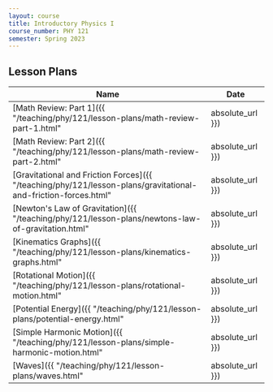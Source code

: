 ```yaml
---
layout: course
title: Introductory Physics I
course_number: PHY 121
semester: Spring 2023
---
```


## Lesson Plans

| Name | Date |
| --- | --------- |
| [Math Review: Part 1]({{ "/teaching/phy/121/lesson-plans/math-review-part-1.html" | absolute_url }}) | January 17, 2023 |
| [Math Review: Part 2]({{ "/teaching/phy/121/lesson-plans/math-review-part-2.html" | absolute_url }}) | January 19, 2023 |
| [Gravitational and Friction Forces]({{ "/teaching/phy/121/lesson-plans/gravitational-and-friction-forces.html" | absolute_url }}) | January 26, 2023 |
| [Newton's Law of Gravitation]({{ "/teaching/phy/121/lesson-plans/newtons-law-of-gravitation.html" | absolute_url }}) | February 2, 2023 |
| [Kinematics Graphs]({{ "/teaching/phy/121/lesson-plans/kinematics-graphs.html" | absolute_url }}) | February 7 - 9, 2023 |
| [Rotational Motion]({{ "/teaching/phy/121/lesson-plans/rotational-motion.html" | absolute_url }}) | February 28, 2023 |
| [Potential Energy]({{ "/teaching/phy/121/lesson-plans/potential-energy.html" | absolute_url }}) | March 9, 2023 |
| [Simple Harmonic Motion]({{ "/teaching/phy/121/lesson-plans/simple-harmonic-motion.html" | absolute_url }}) | April 11, 2023 |
| [Waves]({{ "/teaching/phy/121/lesson-plans/waves.html" | absolute_url }}) | April 27, 2023 |
